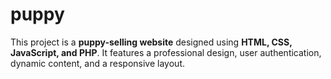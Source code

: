 # puppy

This project is a **puppy-selling website** designed using **HTML, CSS, JavaScript, and PHP**. It features a professional design, user authentication, dynamic content, and a responsive layout.
 
